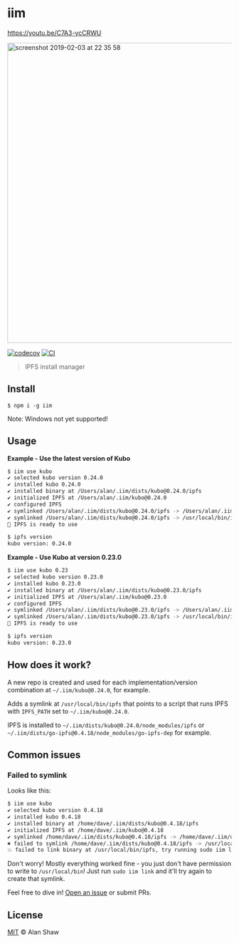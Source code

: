 # iim

<https://youtu.be/C7A3-ycCRWU>

<img width="674" alt="screenshot 2019-02-03 at 22 35 58" src="https://user-images.githubusercontent.com/152863/52183862-2b1fdf00-2804-11e9-94b4-17cdb73bd7bf.png">

[![codecov](https://img.shields.io/codecov/c/github/alanshaw/iim.svg?style=flat-square)](https://codecov.io/gh/alanshaw/iim)
[![CI](https://img.shields.io/github/actions/workflow/status/alanshaw/iim/js-test-and-release.yml?branch=master\&style=flat-square)](https://github.com/alanshaw/iim/actions/workflows/js-test-and-release.yml?query=branch%3Amaster)

> IPFS install manager

## Install

```console
$ npm i -g iim
```

Note: Windows not yet supported!

## Usage

**Example - Use the latest version of Kubo**

```sh
$ iim use kubo
✔ selected kubo version 0.24.0
✔ installed kubo 0.24.0
✔ installed binary at /Users/alan/.iim/dists/kubo@0.24.0/ipfs
✔ initialized IPFS at /Users/alan/.iim/kubo@0.24.0
✔ configured IPFS
✔ symlinked /Users/alan/.iim/dists/kubo@0.24.0/ipfs -> /Users/alan/.iim/dists/current
✔ symlinked /Users/alan/.iim/dists/kubo@0.24.0/ipfs -> /usr/local/bin/ipfs
🚀 IPFS is ready to use

$ ipfs version
kubo version: 0.24.0
```

**Example - Use Kubo at version 0.23.0**

```sh
$ iim use kubo 0.23
✔ selected kubo version 0.23.0
✔ installed kubo 0.23.0
✔ installed binary at /Users/alan/.iim/dists/kubo@0.23.0/ipfs
✔ initialized IPFS at /Users/alan/.iim/kubo@0.23.0
✔ configured IPFS
✔ symlinked /Users/alan/.iim/dists/kubo@0.23.0/ipfs -> /Users/alan/.iim/dists/current
✔ symlinked /Users/alan/.iim/dists/kubo@0.23.0/ipfs -> /usr/local/bin/ipfs
🚀 IPFS is ready to use

$ ipfs version
kubo version: 0.23.0
```

## How does it work?

A new repo is created and used for each implementation/version combination at `~/.iim/kubo@0.24.0`, for example.

Adds a symlink at `/usr/local/bin/ipfs` that points to a script that runs IPFS with `IPFS_PATH` set to `~/.iim/kubo@0.24.0`.

IPFS is installed to `~/.iim/dists/kubo@0.24.0/node_modules/ipfs` or `~/.iim/dists/go-ipfs@0.4.18/node_modules/go-ipfs-dep` for example.

## Common issues

### Failed to symlink

Looks like this:

```sh
$ iim use kubo
✔ selected kubo version 0.4.18
✔ installed kubo 0.4.18
✔ installed binary at /home/dave/.iim/dists/kubo@0.4.18/ipfs
✔ initialized IPFS at /home/dave/.iim/kubo@0.4.18
✔ symlinked /home/dave/.iim/dists/kubo@0.4.18/ipfs -> /home/dave/.iim/dists/current
✖ failed to symlink /home/dave/.iim/dists/kubo@0.4.18/ipfs -> /usr/local/bin/ipfs
💥 failed to link binary at /usr/local/bin/ipfs, try running sudo iim link
```

Don't worry! Mostly everything worked fine - you just don't have permission to write to `/usr/local/bin`! Just run `sudo iim link` and it'll try again to create that symlink.

Feel free to dive in! [Open an issue](https://github.com/alanshaw/iim/issues/new) or submit PRs.

## License

[MIT](LICENSE) © Alan Shaw
